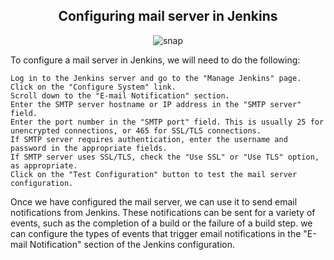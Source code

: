 <div align=center>
  
## Configuring mail server in Jenkins
  
  ![snap](https://user-images.githubusercontent.com/58173938/206854989-ec9281d9-2494-4dc3-b2e0-78d68f644d71.png)
  
 </div>
 
 
To configure a mail server in Jenkins, we will need to do the following:

```
Log in to the Jenkins server and go to the "Manage Jenkins" page.
Click on the "Configure System" link.
Scroll down to the "E-mail Notification" section.
Enter the SMTP server hostname or IP address in the "SMTP server" field.
Enter the port number in the "SMTP port" field. This is usually 25 for unencrypted connections, or 465 for SSL/TLS connections.
If SMTP server requires authentication, enter the username and password in the appropriate fields.
If SMTP server uses SSL/TLS, check the "Use SSL" or "Use TLS" option, as appropriate.
Click on the "Test Configuration" button to test the mail server configuration.
```

Once we have configured the mail server, we can use it to send email notifications from Jenkins. These notifications can be sent for a variety of events, such as the completion of a build or the failure of a build step. we can configure the types of events that trigger email notifications in the "E-mail Notification" section of the Jenkins configuration.
